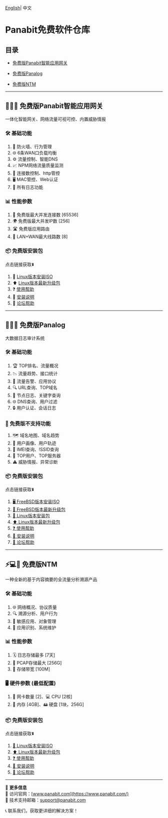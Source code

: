 <p>
    <a href="README.md">English<a/>|  中文   
</p>
      
# Panabit免费软件仓库

## 目录

- [免费版Panabit智能应用网关](#-免费版panabit智能应用网关)

- [免费版Panalog](#-免费版panalog)
  
- [免费版NTM](#-免费版ntm)

---

## 🚀🔥🔹 免费版Panabit智能应用网关 
一体化智能网关、网络流量可视可控、内置威胁情报


### 🛠️ 基础功能
1. 🔐 防火墙、行为管理  
2. 🌐 6条WAN口负载均衡  
3. ⚙️ 流量控制、智能DNS  
4. 📈 NPM网络流量质量监测  
5. 🔢 连接数控制、http管控  
6. 🖥️ MAC管控、Web认证  
7. 📜 所有日志功能

### 📊 性能参数
1. 🚦 免费版最大并发连接数 [65536]  
2. 🌍 免费版最大并发IP数 [256]  
3. 🛣️ 免费版应用路由  
4. 🔗 LAN+WAN最大线路数 [8]

### 📦 免费版安装包   

点击链接获取⬇️   

1. 🐧 [Linux版本安装ISO](https://download.panabit.com:9443/install.php)      
2. ⬆️ [Linux版本最新升级包](https://download.panabit.com:9443/)  
3. ❓ [使用帮助](https://bbs.panabit.com/forum.php?mod=viewthread&tid=10124&extra=page%3D1)  
4. 📄 [安装说明](https://bbs.panabit.com/forum.php?mod=viewthread&tid=22321&extra=page%3D1)  
5. 💬 [论坛帮助](https://bbs.panabit.com/forum.php?mod=forumdisplay&fid=21)  


---

## 🌟💡🔹 免费版Panalog
大数据日志审计系统

### 🛠️ 基础功能
1. 🏆 TOP排名、流量概况  
2. 📉 流量趋势、接口统计  
3. 🚨 流量告警、应用协议  
4. 🔍 URL查询、TOP域名  
5. 📝 节点日志、关键字查询  
6. 🌐 DNS查询、用户过滤  
7. 🔒 用户认证、会话日志

### 🚫 免费版不支持功能
1. 🗺️ 域名地图、域名趋势  
2. 👤 用户画像、用户轨迹  
3. 📱 IMEI查询、!SSID查询  
4. 🏅 TOP用户、TOP服务器  
5. ⚠️ 威胁情报、异常诊断

### 📦 免费版安装包   

点击链接获取⬇️   

1. [🖥️ FreeBSD版本安装ISO](https://download.panabit.com:9443/install.php?product=panalog)  
2. [🔄 FreeBSD版本最新升级包](https://download.panabit.com:9443/?product=panalog)  
3. [🐧 Linux版本安装包](https://download.panabit.com:9443/install.php?product=panalog)  
4. [⬆️ Linux版本最新升级包](https://download.panabit.com:9443/?product=panalog)  
5. [❓ 使用帮助](https://bbs.panabit.com/forum.php?mod=viewthread&tid=10161&extra=page%3D1)  
6. [📄 安装说明](https://bbs.panabit.com/thread-23368-1-1.html)  
7. [💬 论坛帮助](https://bbs.panabit.com/forum.php?mod=forumdisplay&fid=25)


---

## ⚡️💻🔹 免费版NTM    

一种全新的基于内容摘要的全流量分析溯源产品

### 🛠️ 基础功能
1. 🌐 网络概况、协议质量  
2. 🔍 溯源分析、用户行为  
3. 🚨 敏感应用、对象管理  
4. 🔧 应用识别、系统维护

### 📊 性能参数
1. 🗓️ 日志存储最多 [7天]  
2. 💾 PCAP存储最大 [256G]  
3. 🚀 存储带宽 [100M]

### 🖥️ 硬件参数 (最低配置)
1. 🔌 网卡数量 [2]、💻 CPU [2核]  
2. 🧠 内存 [4GB]、🖴 硬盘 [1块，256G]

### 📦 免费版安装包

点击链接获取⬇️    

1. [🐧 Linux版本安装ISO](https://download.panabit.com:9443/install.php?product=ntm)  
2. [⬆️ Linux版本最新升级包](https://download.panabit.com:9443/?product=ntm)  
3. [❓ 使用帮助](https://bbs.panabit.com/forum.php?mod=viewthread&tid=23376&fromuid=264015)  
4. [📄 安装说明](https://bbs.panabit.com/forum.php?mod=viewthread&tid=23223&extra=page%3D1)  
5. [💬 论坛帮助](https://bbs.panabit.com/forum.php?mod=forumdisplay&fid=64)

---


📢 **更多信息**  
🔗 访问官网：[www.panabit.com](https://www.panabit.com/)  
📧 技术支持邮箱：support@panabit.com
 
📞 联系我们，获取更详细的解决方案！


